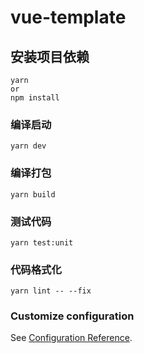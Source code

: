 # vue-template

## 安装项目依赖
```
yarn
or
npm install
```

### 编译启动
```
yarn dev
```

### 编译打包
```
yarn build
```

### 测试代码
```
yarn test:unit
```

### 代码格式化
```
yarn lint -- --fix
```
### Customize configuration
See [Configuration Reference](https://cli.vuejs.org/config/).
